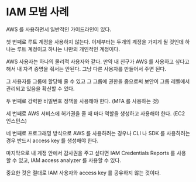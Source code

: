 # IAM 모범 사례

AWS 를 사용하면서 일반적인 가이드라인이 있다.

첫 번째로 루트 계정을 사용하지 않는다. 이제부터는 두개의 계정을 가지게 될 것인데 하나는 루트 계정이고 하나는 나만의 개인적인 계정이다.

AWS 사용자는 하나의 물리적 사용자와 같다. 만약 내 친구가 AWS 를 사용하고 싶다고 해서 내 자격 증명을 줘서는 안된다. 그냥 다른 사용자를 만들어서 주면 된다.

그 사용자를 그룹에 할당해 줄 수 있고 그 그룹에 권한을 줌으로써 보안이 그룹 레벨에서 관리되고 있음을 확신할 수 있다.

두 번째로 강력한 비밀번호 정책을 사용해야 한다. (MFA 를 사용하는 것)

세 번째로 AWS 서비스에 허가권을 줄 때 마다 역할을 생성하고 사용해야 한다. (EC2 인스턴스)

네 번째로 프로그래밍 방식으로 AWS 를 사용하려는 경우나 CLI 나 SDK 를 사용하려는 경우 반드시 access key 를 생성해야 한다.

마지막으로 내 계정 안에서 감사권을 주고 싶다면 IAM Credentials Reports 를 사용할 수 있고, IAM access analyzer 를 사용할 수 있다.

중요한 것은 절대로 IAM 사용자와 access key 를 공유하지 않는 것이다.
